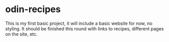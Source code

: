 # odin-recipes


This is my first basic project, it will include a basic website for now, no styling. 
It should be finished this round with links to recipes, different pages on the site, etc.
